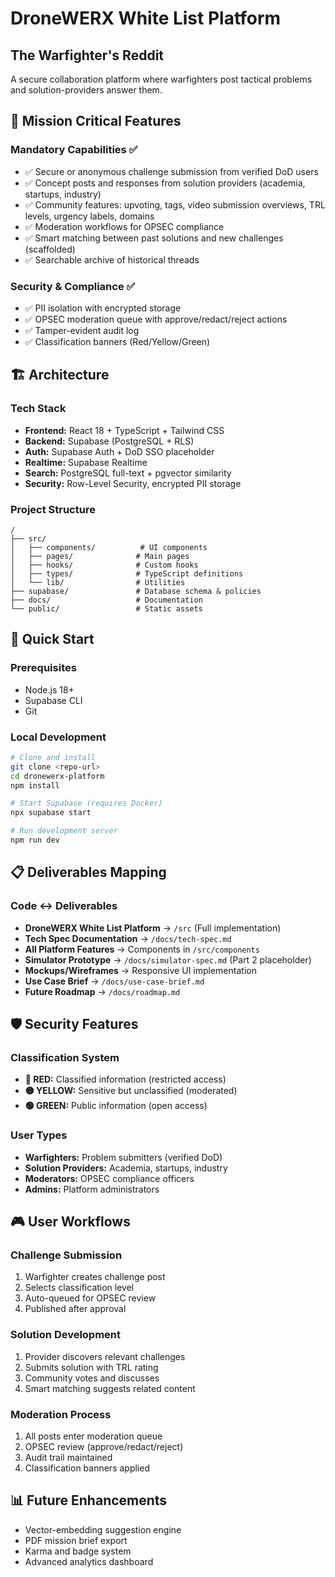
# DroneWERX White List Platform
## The Warfighter's Reddit

A secure collaboration platform where warfighters post tactical problems and solution-providers answer them.

## 🎯 Mission Critical Features

### Mandatory Capabilities ✅
- ✅ Secure or anonymous challenge submission from verified DoD users
- ✅ Concept posts and responses from solution providers (academia, startups, industry)
- ✅ Community features: upvoting, tags, video submission overviews, TRL levels, urgency labels, domains
- ✅ Moderation workflows for OPSEC compliance
- ✅ Smart matching between past solutions and new challenges (scaffolded)
- ✅ Searchable archive of historical threads

### Security & Compliance ✅
- ✅ PII isolation with encrypted storage
- ✅ OPSEC moderation queue with approve/redact/reject actions
- ✅ Tamper-evident audit log
- ✅ Classification banners (Red/Yellow/Green)

## 🏗️ Architecture

### Tech Stack
- **Frontend:** React 18 + TypeScript + Tailwind CSS
- **Backend:** Supabase (PostgreSQL + RLS)
- **Auth:** Supabase Auth + DoD SSO placeholder
- **Realtime:** Supabase Realtime
- **Search:** PostgreSQL full-text + pgvector similarity
- **Security:** Row-Level Security, encrypted PII storage

### Project Structure
```
/
├── src/
│   ├── components/          # UI components
│   ├── pages/              # Main pages
│   ├── hooks/              # Custom hooks
│   ├── types/              # TypeScript definitions
│   └── lib/                # Utilities
├── supabase/               # Database schema & policies
├── docs/                   # Documentation
└── public/                 # Static assets
```

## 🚀 Quick Start

### Prerequisites
- Node.js 18+
- Supabase CLI
- Git

### Local Development
```bash
# Clone and install
git clone <repo-url>
cd dronewerx-platform
npm install

# Start Supabase (requires Docker)
npx supabase start

# Run development server
npm run dev
```

## 📋 Deliverables Mapping

### Code ↔ Deliverables
- **DroneWERX White List Platform** → `/src` (Full implementation)
- **Tech Spec Documentation** → `/docs/tech-spec.md`
- **All Platform Features** → Components in `/src/components`
- **Simulator Prototype** → `/docs/simulator-spec.md` (Part 2 placeholder)
- **Mockups/Wireframes** → Responsive UI implementation
- **Use Case Brief** → `/docs/use-case-brief.md`
- **Future Roadmap** → `/docs/roadmap.md`

## 🛡️ Security Features

### Classification System
- **🔴 RED:** Classified information (restricted access)
- **🟡 YELLOW:** Sensitive but unclassified (moderated)
- **🟢 GREEN:** Public information (open access)

### User Types
- **Warfighters:** Problem submitters (verified DoD)
- **Solution Providers:** Academia, startups, industry
- **Moderators:** OPSEC compliance officers
- **Admins:** Platform administrators

## 🎮 User Workflows

### Challenge Submission
1. Warfighter creates challenge post
2. Selects classification level
3. Auto-queued for OPSEC review
4. Published after approval

### Solution Development
1. Provider discovers relevant challenges
2. Submits solution with TRL rating
3. Community votes and discusses
4. Smart matching suggests related content

### Moderation Process
1. All posts enter moderation queue
2. OPSEC review (approve/redact/reject)
3. Audit trail maintained
4. Classification banners applied

## 📊 Future Enhancements
- Vector-embedding suggestion engine
- PDF mission brief export
- Karma and badge system
- Advanced analytics dashboard
